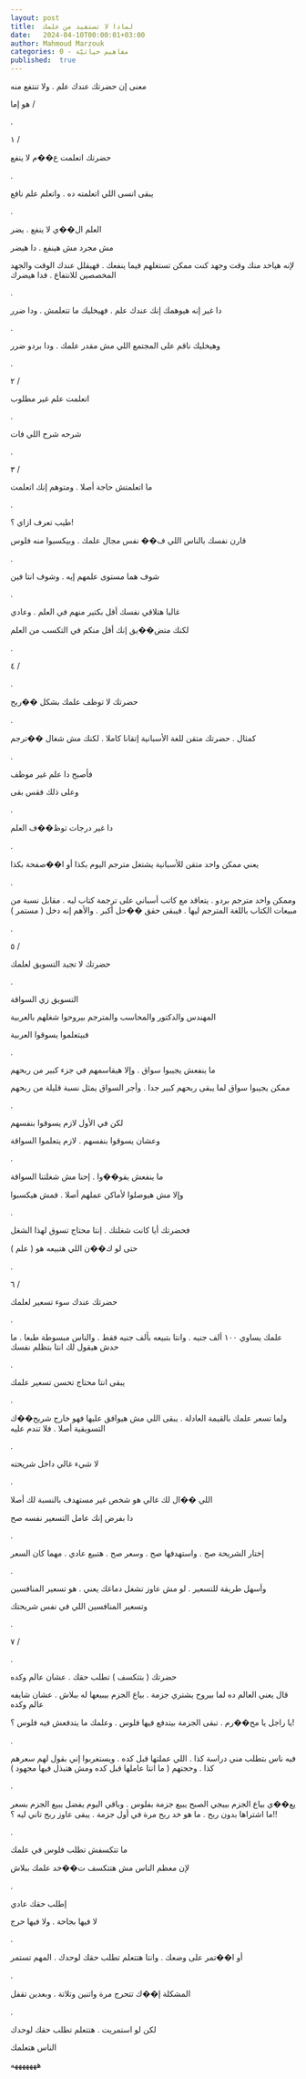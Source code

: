 ```yaml
---
layout: post
title:  لماذا لا تستفيد من علمك
date:   2024-04-10T00:00:01+03:00
author: Mahmoud Marzouk
categories: 0 - مفاهيم حياتيّة
published:  true
---
```

معنى إن حضرتك عندك علم . ولا تنتفع منه

هو إما /

.

١ /

حضرتك اتعلمت ع��م لا ينفع

.

يبقى انسى اللي اتعلمته ده . واتعلم علم نافع

.

العلم ال��ي لا ينفع . يضر

مش مجرد مش هينفع . دا هيضر

لإنه هياخد منك وقت وجهد كنت ممكن تستغلهم فيما ينفعك . فهيقلل عندك الوقت
والجهد المخصصين للانتفاع . فدا هيضرك

.

دا غير إنه هيوهمك إنك عندك علم . فهيخليك ما تتعلمش . ودا
ضرر

.

وهيخليك ناقم على المجتمع اللي مش مقدر علمك . ودا بردو ضرر

.

٢ /

اتعلمت علم غير مطلوب

.

شرحه شرح اللي فات

.

٣ /

ما اتعلمتش حاجة أصلا . ومتوهم إنك اتعلمت

.

طيب تعرف ازاي ؟!

قارن نفسك بالناس اللي ف�� نفس مجال علمك . وبيكسبوا منه فلوس

.

شوف هما مستوى علمهم إيه . وشوف انتا فين

.

غالبا هتلاقي نفسك أقل بكتير منهم في العلم . وعادي

لكنك متض��يق إنك أقل منكم في التكسب من العلم

.

٤ /

.

حضرتك لا توظف علمك بشكل ��ربح

.

كمثال . حضرتك متقن للغة الأسبانية إتقانا كاملا . لكنك مش شغال
��ترجم

.

فأصبح دا علم غير موظف

وعلى ذلك فقس بقى

.

دا غير درجات توظ��ف العلم

.

يعني ممكن واحد متقن للأسبانية يشتغل مترجم اليوم بكذا أو ا��صفحة
بكذا

.

وممكن واحد مترجم بردو . يتعاقد مع كاتب أسباني على ترجمة كتاب ليه .
مقابل نسبة من مبيعات الكتاب باللغة المترجم ليها . فيبقى حقق ��خل أكبر .
والأهم إنه دخل ( مستمر )

.

٥ /

حضرتك لا تجيد التسويق لعلمك

.

التسويق زي السواقة

المهندس والدكتور والمحاسب والمترجم بيروحوا شغلهم بالعربية

فبيتعلموا يسوقوا العربية

.

ما ينفعش يجيبوا سواق . وإلا هيقاسمهم في جزء كبير من ربحهم

ممكن يجيبوا سواق لما يبقى ربحهم كبير جدا . وأجر السواق يمثل نسبة قليلة
من ربحهم

.

لكن في الأول لازم يسوقوا بنفسهم

وعشان يسوقوا بنفسهم . لازم يتعلموا السواقة

.

ما ينفعش يقو��وا . إحنا مش شغلتنا السواقة

وإلا مش هيوصلوا لأماكن عملهم أصلا . فمش هيكسبوا

.

فحضرتك أيا كانت شغلتك . إنتا محتاج تسوق لهذا الشغل

حتى لو ك��ن اللي هتبيعه هو ( علم )

.

٦ /

حضرتك عندك سوء تسعير لعلمك

.

علمك يساوي ١٠٠ ألف جنيه . وانتا بتبيعه بألف جنيه فقط . والناس مبسوطة
طبعا . ما حدش هيقول لك انتا بتظلم نفسك

.

يبقى انتا محتاج تحسن تسعير علمك

.

ولما تسعر علمك بالقيمة العادلة . يبقى اللي مش هيوافق عليها فهو خارج
شريح��ك التسويقية أصلا . فلا تندم عليه

.

لا شيء غالي داخل شريحته

.

اللي ��ال لك غالي هو شخص غير مستهدف بالنسبة لك أصلا

دا بفرض إنك عامل التسعير نفسه صح

.

إختار الشريحة صح . واستهدفها صح . وسعر صح . هتبيع عادي . مهما كان
السعر

.

وأسهل طريقة للتسعير . لو مش عاوز تشغل دماغك يعني . هو تسعير
المنافسين

وتسعير المنافسين اللي في نفس شريحتك

.

٧ /

.

حضرتك ( بتتكسف ) تطلب حقك . عشان عالم وكده

قال يعني العالم ده لما بيروح يشتري جزمة . بياع الجزم بيبيعها له ببلاش .
عشان شايفه عالم وكده

يا راجل يا مح��رم . تبقى الجزمة بيتدفع فيها فلوس . وعلمك ما يتدفعش فيه
فلوس ؟!

.

فيه ناس بتطلب مني دراسة كذا . اللي عملتها قبل كده . ويستغربوا إني بقول
لهم سعرهم كذا . وحجتهم ( ما انتا عاملها قبل كده ومش هتبذل فيها
مجهود )

.

يع��ي بياع الجزم بييجي الصبح يبيع جزمة بفلوس . وباقي اليوم يفضل يبيع
الجزم بسعر ما اشتراها بدون ربح . ما هو خد ربح مرة في أول جزمة . يبقى
عاوز ربح تاني ليه ؟!!

.

ما تتكسفش تطلب فلوس في علمك

لإن معظم الناس مش هتتكسف ت��خد علمك ببلاش

.

إطلب حقك عادي

لا فيها بجاحة . ولا فيها حرج

.

أو ا��تمر على وضعك . وانتا هتتعلم تطلب حقك لوحدك . المهم
تستمر

.

المشكلة إ��ك تتحرج مرة واتنين وتلاتة . وبعدين تقفل

.

لكن لو استمريت . هتتعلم تطلب حقك لوحدك

الناس هتعلمك

هههههههه
